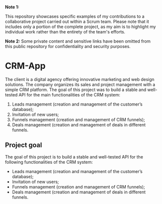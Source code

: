 **Note 1:**

This repository showcases specific examples of my contributions to a collaborative project carried out within a Scrum team. Please note that it includes only a portion of the complete project, as my aim is to highlight my individual work rather than the entirety of the team's efforts.

**Note 2:**
Some private content and sensitive links have been omitted from this public repository for confidentiality and security purposes.

# CRM-App
The client is a digital agency offering innovative marketing and web design solutions. The company organizes its sales and project management with a simple CRM platform. The goal of this project was to build a stable and well-tested API for the main functionalities of the CRM system:
1. Leads management (creation and management of the customer’s database);
2. Invitation of new users;
3. Funnels management (creation and management of CRM funnels);
4. Deals management (creation and management of deals in different funnels.

## Project goal
The goal of this project is to build a stable and well-tested API for the following functionalities of the CRM system:
* Leads management (creation and management of the customer’s database);
* Invitation of new users;
* Funnels management (creation and management of CRM funnels);
* Deals management (creation and management of deals in different funnels.

